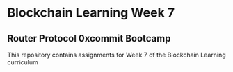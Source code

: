
# Blockchain Learning Week 7

## Router Protocol 0xcommit Bootcamp

This repository contains assignments for Week 7 of the Blockchain Learning curriculum